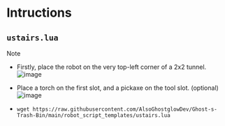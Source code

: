 # Intructions

## `ustairs.lua`
> [!NOTE] 

- Firstly, place the robot on the very top-left corner of a 2x2 tunnel. <br>
![image](https://github.com/user-attachments/assets/4be99589-d6e4-4909-b6c7-d02fcea57457)

- Place a torch on the first slot, and a pickaxe on the tool slot. (optional) <br>
![image](https://github.com/user-attachments/assets/a6d029d0-89f1-42b1-a960-f8d8ab60989c)

- `wget https://raw.githubusercontent.com/AlsoGhostglowDev/Ghost-s-Trash-Bin/main/robot_script_templates/ustairs.lua`
